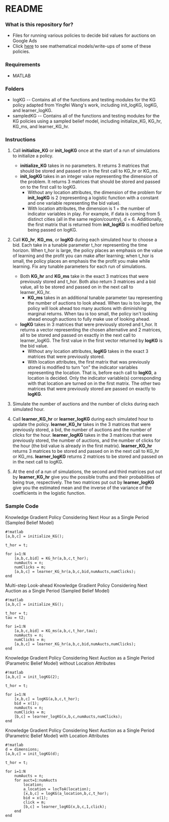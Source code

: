 # README #

### What is this repository for? ###

* Files for running various policies to decide bid values for auctions on Google Ads
* Click [here](https://www.overleaf.com/10139484dwhqqgbkvfrc#/37428144/) to see mathematical models/write-ups of some of these policies.

### Requirements ###
 
* MATLAB

### Folders ###

* logKG -- Contains all of the functions and testing modules for the KG policy adapted from Yingfei Wang's work, including init_logKG, logKG, and learner_logKG. 
* sampledKG -- Contains all of the functions and testing modules for the KG policies using a sampled belief model, including initialize_KG, KG_hr, KG_ms, and learner_KG_hr.

### Instructions ###

1. Call **initialize_KG** or **init_logKG** once at the start of a run of simulations to initialize a policy.
    * **initialize_KG** takes in no parameters. It returns 3 matrices that should be stored and passed on in the first call to KG_hr or KG_ms.
    * **init_logKG** takes in an integer value representing the dimension of the problem. It returns 3 matrices that should be stored and passed on to the first call to logKG.
        * Without any location attributes, the dimension of the problem for **init_logKG** is 2 (representing a logistic function with a constant and one variable representing the bid value).
        * With location attributes, the dimension is 1 + the number of indicator variables in play. For example, if data is coming from 5 distinct cities (all in the same region/country), d = 6. Additionally, the first matrix that is returned from **init_logKG** is modified before being passed on logKG.

2. Call **KG_hr**, **KG_ms**, or **logKG** during each simulated hour to choose a bid. Each take in a tunable parameter t_hor representing the time horizon. When t_hor is large, the policy places an emphasis on the value of learning and the profit you can make after learning; when t_hor is small, the policy places an emphasis the the profit you make while learning. Fix any tunable parameters for each run of simulations.
    * Both **KG_hr** and **KG_ms** take in the exact 3 matrices that were previously stored and t_hor. Both also return 3 matrices and a bid value, all to be stored and passed on in the next call to learner_KG_hr.
        * **KG_ms** takes in an additional tunable parameter tau representing the number of auctions to look ahead. When tau is too large, the policy will look ahead too many auctions with diminishing marginal returns. When tau is too small, the policy isn't looking ahead enough auctions to fully make use of looking ahead. 
    * **logKG** takes in 3 matrices that were previously stored and t_hor. It returns a vector representing the chosen alternative and 2 matrices, all to be stored and passed on exactly in the next call to learner_logKG. The first value in the first vector returned by **logKG** is the bid value. 
        * Without any location attributes, **logKG** takes in the exact 3 matrices that were previously stored.
        * With location attributes, the first matrix that was previously stored is modified to turn "on" the indicator variables representing the location. That is, before each call to **logKG**, a location is decided. Only the indicator variable(s) corresponding with that location are turned on in the first matrix. The other two matrices that were previously stored are passed on exactly to **logKG**.

3. Simulate the number of auctions and the number of clicks during each simulated hour.

4. Call **learner_KG_hr** or **learner_logKG** during each simulated hour to update the policy. **learner_KG_hr** takes in the 3 matrices that were previously stored, a bid, the number of auctions and the number of clicks for the hour. **learner_logKG** takes in the 3 matrices that were previously stored, the number of auctions, and the number of clicks for the hour (the bid value is already in the first matrix). **learner_KG_hr** returns 3 matrices to be stored and passed on in the next call to KG_hr or KG_ms. **learner_logKG** returns 2 matrices to be stored and passed on in the next call to logKG. 

5. At the end of a run of simulations, the second and third matrices put out by **learner_KG_hr** give you the possible truths and their probabilities of being true, respectively. The two matrices put out by **learner_logKG** give you the estimated mean and the inverse of the variance of the coefficients in the logistic function.

### Sample Code ###

Knowledge Gradient Policy Considering Next Hour as a Single Period (Sampled Belief Model)

```
#!matlab
[a,b,c] = initialize_KG();

t_hor = t;

for i=1:N
    [a,b,c,bid] = KG_hr(a,b,c,t_hor);
    numAucts = n;
    numClicks = m;
    [a,b,c] = learner_KG_hr(a,b,c,bid,numAucts,numClicks);
end
```

Multi-step Look-ahead Knowledge Gradient Policy Considering Next Auction as a Single Period (Sampled Belief Model)

```
#!matlab
[a,b,c] = initialize_KG();

t_hor = t;
tau = t2;

for i=1:N
    [a,b,c,bid] = KG_ms(a,b,c,t_hor,tau);
    numAucts = n;
    numClicks = m;
    [a,b,c] = learner_KG_hr(a,b,c,bid,numAucts,numClicks);
end
```

Knowledge Gradient Policy Considering Next Auction as a Single Period (Parametric Belief Model) without Location Attributes

```
#!matlab
[a,b,c] = init_logKG(2);

t_hor = t;

for i=1:N
    [x,b,c] = logKG(a,b,c,t_hor);
    bid = x(1);
    numAucts = n;
    numClicks = m;
    [b,c] = learner_logKG(x,b,c,numAucts,numClicks);
end
```

Knowledge Gradient Policy Considering Next Auction as a Single Period (Parametric Belief Model) with Location Attributes

```
#!matlab
d = dimensions;
[a,b,c] = init_logKG(d);

t_hor = t;

for i=1:N
    numAucts = n;
    for auct=1:numAucts
        location;
        a_location = locToA(location);
        [x,b,c] = logKG(a_location,b,c,t_hor);
        bid = x(1);
        click = m;
        [b,c] = learner_logKG(x,b,c,1,click);
    end
end
```
